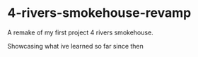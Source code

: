 # 4-rivers-smokehouse-revamp

A remake of my first project 4 rivers smokehouse.

Showcasing what ive learned so far since then
